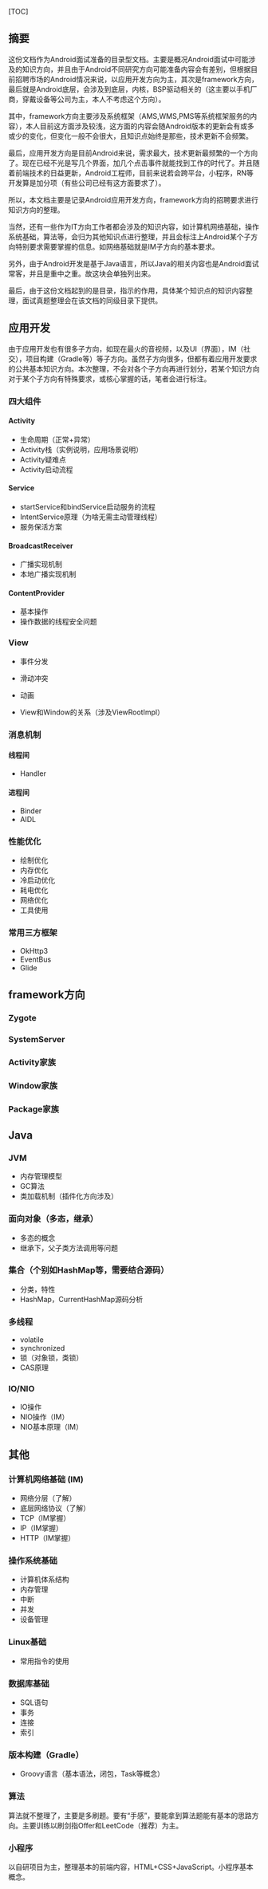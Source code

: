 [TOC]

## 摘要

​        这份文档作为Android面试准备的目录型文档。主要是概况Android面试中可能涉及的知识方向，并且由于Android不同研究方向可能准备内容会有差别，但根据目前招聘市场的Android情况来说，以应用开发方向为主，其次是framework方向，最后就是Android底层，会涉及到底层，内核，BSP驱动相关的（这主要以手机厂商，穿戴设备等公司为主，本人不考虑这个方向）。

​		其中，framework方向主要涉及系统框架（AMS,WMS,PMS等系统框架服务的内容），本人目前这方面涉及较浅，这方面的内容会随Android版本的更新会有或多或少的变化，但变化一般不会很大，且知识点始终是那些，技术更新不会频繁。

​		最后，应用开发方向是目前Android来说，需求最大，技术更新最频繁的一个方向了。现在已经不光是写几个界面，加几个点击事件就能找到工作的时代了。并且随着前端技术的日益更新，Android工程师，目前来说若会跨平台，小程序，RN等开发算是加分项（有些公司已经有这方面要求了）。

​		所以，本文档主要是记录Android应用开发方向，framework方向的招聘要求进行知识方向的整理。

​		当然，还有一些作为IT方向工作者都会涉及的知识内容，如计算机网络基础，操作系统基础，算法等，会归为其他知识点进行整理，并且会标注上Android某个子方向特别要求需要掌握的信息。如网络基础就是IM子方向的基本要求。

​		另外，由于Android开发是基于Java语言，所以Java的相关内容也是Android面试常客，并且是重中之重。故这块会单独列出来。

​		最后，由于这份文档起到的是目录，指示的作用，具体某个知识点的知识内容整理，面试真题整理会在该文档的同级目录下提供。

## 应用开发

​		由于应用开发也有很多子方向，如现在最火的音视频，以及UI（界面），IM（社交），项目构建（Gradle等）等子方向。虽然子方向很多，但都有着应用开发要求的公共基本知识方向。本次整理，不会对各个子方向再进行划分，若某个知识方向对于某个子方向有特殊要求，或核心掌握的话，笔者会进行标注。	

### 四大组件

#### Activity

- 生命周期（正常+异常）
- Activity栈（实例说明，应用场景说明）
- Activity疑难点
- Activity启动流程

#### Service

- startService和bindService启动服务的流程
- IntentService原理（为啥无需主动管理线程）
- 服务保活方案

#### BroadcastReceiver

- 广播实现机制
- 本地广播实现机制

#### ContentProvider

- 基本操作
- 操作数据的线程安全问题

### View

- 事件分发

- 滑动冲突

- 动画
- View和Window的关系（涉及ViewRootImpl）



### 消息机制

#### 线程间

- Handler

#### 进程间

- Binder
- AIDL

### 性能优化

- 绘制优化
- 内存优化
- 冷启动优化
- 耗电优化
- 网络优化
- 工具使用

### 常用三方框架

- OkHttp3
- EventBus
- Glide

## framework方向

### Zygote

### SystemServer

### Activity家族

### Window家族

### Package家族



## Java

### JVM

- 内存管理模型
- GC算法
- 类加载机制（插件化方向涉及）

### 面向对象（多态，继承）

- 多态的概念
- 继承下，父子类方法调用等问题

### 集合（个别如HashMap等，需要结合源码）

- 分类，特性
- HashMap，CurrentHashMap源码分析

### 多线程

- volatile
- synchronized
- 锁（对象锁，类锁）
- CAS原理

### IO/NIO

- IO操作
- NIO操作（IM）
- NIO基本原理（IM）

## 其他

### 计算机网络基础 (IM)

- 网络分层（了解）
- 底层网络协议（了解）
- TCP（IM掌握）
- IP（IM掌握）
- HTTP（IM掌握）

### 操作系统基础

- 计算机体系结构
- 内存管理
- 中断
- 并发
- 设备管理

### Linux基础

- 常用指令的使用

### 数据库基础

- SQL语句
- 事务
- 连接
- 索引



### 版本构建（Gradle）

- Groovy语言（基本语法，闭包，Task等概念）



### 算法

​		算法就不整理了，主要是多刷题。要有“手感”，要能拿到算法题能有基本的思路方向。主要训练以刷剑指Offer和LeetCode（推荐）为主。



### 小程序

以自研项目为主，整理基本的前端内容，HTML+CSS+JavaScript。小程序基本概念。